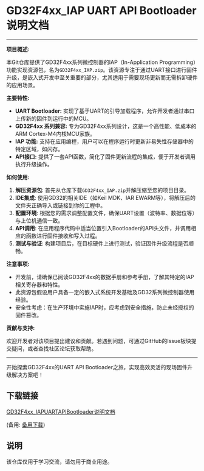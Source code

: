# GD32F4xx_IAP UART API Bootloader 说明文档

---

**项目概述:**

本Git仓库提供了GD32F4xx系列微控制器的IAP（In-Application Programming）功能实现资源包，名为`GD32F4xx_IAP.zip`。该资源专注于通过UART接口进行固件升级，是嵌入式开发中至关重要的部分，尤其适用于需要现场更新而无需拆卸硬件的应用场景。

**主要特性:**

- **UART Bootloader:** 实现了基于UART的引导加载程序，允许开发者通过串口上传新的固件到运行中的MCU。
- **GD32F4xx 系列兼容:** 专为GD32F4xx系列设计，这是一个高性能、低成本的ARM Cortex-M4内核MCU家族。
- **IAP 功能:** 支持在应用编程，用户可以在程序运行时更新非易失性存储器中的特定区域，如闪存。
- **API接口:** 提供了一套API函数，简化了固件更新流程的集成，便于开发者调用执行升级操作。

**如何使用:**

1. **解压资源包**: 首先从仓库下载`GD32F4xx_IAP.zip`并解压缩至您的项目目录。
2. **IDE集成**: 使用GD32的相关IDE（如Keil MDK、IAR EWARM等），将解压后的文件夹正确导入或链接到你的工程中。
3. **配置环境**: 根据您的需求调整配置文件，确保UART设置（波特率、数据位等）与上位机通信一致。
4. **API调用**: 在应用程序代码中适当位置引入Bootloader的API头文件，并调用相应的函数进行固件接收和写入过程。
5. **测试与验证**: 构建项目后，在目标硬件上进行测试，验证固件升级流程是否顺畅。

**注意事项:**

- 开发前，请确保已阅读GD32F4xx的数据手册和参考手册，了解其特定的IAP相关寄存器和特性。
- 此资源包假设用户具备一定的嵌入式系统开发基础及GD32系列微控制器使用经验。
- 安全性考虑：在生产环境中实施IAP时，应考虑到安全措施，防止未经授权的固件篡改。

**贡献与支持:**

欢迎开发者对该项目提出建议和贡献。若遇到问题，可通过GitHub的Issue板块提交疑问，或者查找社区论坛获取帮助。

---

开始探索GD32F4xx的UART API Bootloader之旅，实现高效灵活的现场固件升级解决方案吧！

## 下载链接
[GD32F4xx_IAPUARTAPIBootloader说明文档](https://pan.quark.cn/s/8304403460d7) 

(备用: [备用下载](https://pan.baidu.com/s/1TWg3B2UUIeRPCUKAbSNcPw?pwd=1234))

## 说明

该仓库仅用于学习交流，请勿用于商业用途。

